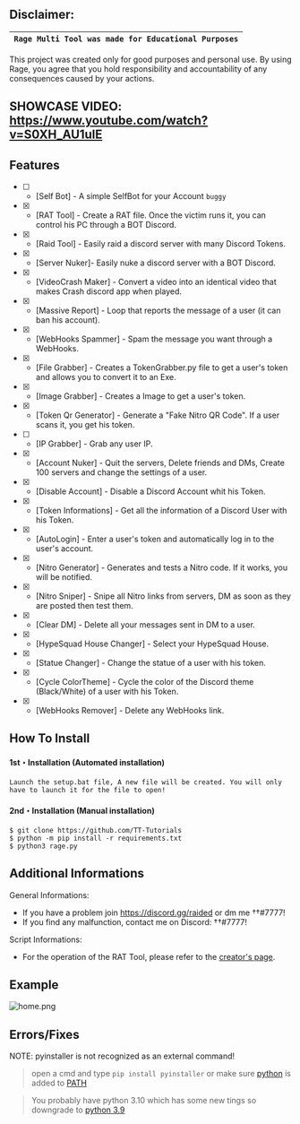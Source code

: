 ## Disclaimer:

|`Rage Multi Tool was made for Educational Purposes`|
|-------------------------------------------------|
This project was created only for good purposes and personal use.
By using Rage, you agree that you hold responsibility and accountability of any consequences caused by your actions.

## SHOWCASE VIDEO: https://www.youtube.com/watch?v=S0XH_AU1ulE

## Features
- [ ] - [Self Bot] - A simple SelfBot for your Account `buggy`
- [x] - [RAT Tool] - Create a RAT file. Once the victim runs it, you can control his PC through a BOT Discord.
- [x] - [Raid Tool] - Easily raid a discord server with many Discord Tokens.
- [x] - [Server Nuker]- Easily nuke a discord server with a BOT Discord.
- [x] - [VideoCrash Maker] - Convert a video into an identical video that makes Crash discord app when played.
- [x] - [Massive Report] - Loop that reports the message of a user (it can ban his account).
- [x] - [WebHooks Spammer] - Spam the message you want through a WebHooks.
- [x] - [File Grabber] - Creates a TokenGrabber.py file to get a user's token and allows you to convert it to an Exe.
- [x] - [Image Grabber] - Creates a Image to get a user's token.
- [x] - [Token Qr Generator] - Generate a "Fake Nitro QR Code". If a user scans it, you get his token.
- [ ] - [IP Grabber] - Grab any user IP.
- [x] - [Account Nuker] - Quit the servers, Delete friends and DMs, Create 100 servers and change the settings of a user. 
- [x] - [Disable Account] - Disable a Discord Account whit his Token.
- [x] - [Token Informations] - Get all the information of a Discord User with his Token.
- [x] - [AutoLogin] - Enter a user's token and automatically log in to the user's account.
- [x] - [Nitro Generator] - Generates and tests a Nitro code. If it works, you will be notified.
- [x] - [Nitro Sniper] - Snipe all Nitro links from servers, DM as soon as they are posted then test them.
- [x] - [Clear DM] - Delete all your messages sent in DM to a user.
- [x] - [HypeSquad House Changer] - Select your HypeSquad House.
- [x] - [Statue Changer] - Change the statue of a user with his token.
- [x] - [Cycle ColorTheme] - Cycle the color of the Discord theme (Black/White) of a user with his Token.
- [x] - [WebHooks Remover] - Delete any WebHooks link.

## How To Install

#### 1st・Installation (Automated installation)
```
Launch the setup.bat file, A new file will be created. You will only have to launch it for the file to open!
```

#### 2nd・Installation (Manual installation)
```
$ git clone https://github.com/TT-Tutorials
$ python -m pip install -r requirements.txt
$ python3 rage.py
```

## Additional Informations
General Informations:
- If you have a problem join https://discord.gg/raided or dm me ††#7777!
- If you find any malfunction, contact me on Discord: ††#7777!

Script Informations:
- For the operation of the RAT Tool, please refer to the [creator's page](https://github.com/zck/Discord-RAT).

## Example
![home.png](https://media.discordapp.net/attachments/878154551335727167/912277626905853962/unknown.png)

## Errors/Fixes

 NOTE: pyinstaller is not recognized as an external command!
> open a cmd and type `pip install pyinstaller` or make sure [python](https://www.python.org/downloads/) is added to [PATH](https://datatofish.com/add-python-to-windows-path/)

> You probably have python 3.10 which has some new tings so downgrade to [python 3.9](https://www.python.org/downloads/release/python-397/)
